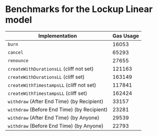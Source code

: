 # Benchmarks for the Lockup Linear model

| Implementation                              | Gas Usage |
| ------------------------------------------- | --------- |
| `burn`                                      | 16053     |
| `cancel`                                    | 65293     |
| `renounce`                                  | 27655     |
| `createWithDurationsLL` (cliff not set)     | 121163    |
| `createWithDurationsLL` (cliff set)         | 163149    |
| `createWithTimestampsLL` (cliff not set)    | 117841    |
| `createWithTimestampsLL` (cliff set)        | 162424    |
| `withdraw` (After End Time) (by Recipient)  | 33157     |
| `withdraw` (Before End Time) (by Recipient) | 23281     |
| `withdraw` (After End Time) (by Anyone)     | 29539     |
| `withdraw` (Before End Time) (by Anyone)    | 22793     |
